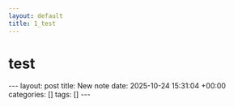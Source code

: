 ```yaml
---
layout: default
title: 1_test
---
```


# test
\---
        layout: post
        title: New note
        date: 2025-10-24 15:31:04 +00:00
        categories: \[\]
        tags: \[\]
        ---